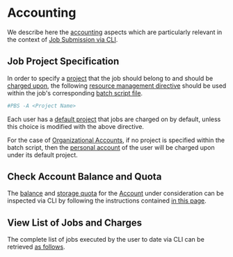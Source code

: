 # Accounting

We describe here the [accounting](../accounts/overview.md) aspects which are particularly relevant in the context of [Job Submission via CLI](overview.md).

## Job Project Specification

In order to specify a [project](../jobs/projects.md) that the job should belong to and should be [charged upon](../accounts/payments-charges.md), the following [resource management directive](batch-scripts/directives.md) should be used within the job's corresponding [batch script file](batch-scripts/overview.md). 

```bash
#PBS -A <Project Name>
```

Each user has a [default project](../jobs/projects.md#default-project) that jobs are charged on by default, unless this choice is modified with the above directive.

For the case of [Organizational Accounts](../collaboration/organizations/overview.md), if no project is specified within the batch script, then the [personal account](../collaboration/organizations/roles.md#organizations-vs.-personal-accounts) of the user will be charged upon under its default project.

## Check Account Balance and Quota

The [balance](../accounts/balance.md) and [storage quota](../accounts/quota.md) for the [Account](../accounts/overview.md) under consideration can be inspected via CLI by following the instructions contained [in this page](../cli/actions/balance-quota.md).

## View List of Jobs and Charges

The complete list of jobs executed by the user to date via CLI can be retrieved [as follows](actions/view-job-list.md).
